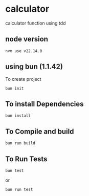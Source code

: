 # calculator
calculator function using tdd


## node version

```
nvm use v22.14.0
```

## using bun (1.1.42)

To create project

```
bun init 
```


## To install Dependencies
```
bun install
```

## To Compile and build
```
bun run build
```


## To Run Tests

```
bun test
```
or

```
bun run test
```